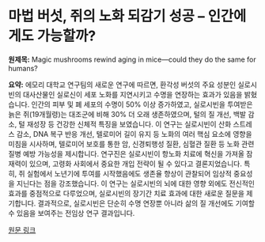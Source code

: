 # 마법 버섯, 쥐의 노화 되감기 성공 – 인간에게도 가능할까?

**원제목:** Magic mushrooms rewind aging in mice—could they do the same for humans?

**요약:** 에모리 대학교 연구팀의 새로운 연구에 따르면, 환각성 버섯의 주요 성분인 실로시빈의 대사산물인 실로신이 세포 노화를 지연시키고 수명을 연장하는 효과가 있음을 밝혔습니다. 인간의 피부 및 폐 세포의 수명이 50% 이상 증가하였고, 실로시빈을 투여받은 늙은 쥐(19개월령)는 대조군에 비해 30% 더 오래 생존하였으며, 털의 질 개선, 백발 감소, 털 재성장 등 건강한 신체적 특징을 보였습니다.  이 연구는 실로시빈이 산화 스트레스 감소, DNA 복구 반응 개선, 텔로미어 길이 유지 등 노화의 여러 핵심 요소에 영향을 미침을 시사하며, 텔로미어 보호를 통한 암, 신경퇴행성 질환, 심혈관 질환 등 노화 관련 질병 예방 가능성을 제시합니다.  연구진은 실로시빈이 항노화 치료에 혁신을 가져올 잠재력이 있으며, 고령화 사회에서 중요한 개입 전략이 될 수 있다고 결론지었습니다.  특히,  쥐 실험에서 노년기에 투여를 시작했음에도 생존율 향상이 관찰되어 임상적 중요성을 지닌다는 점을 강조했습니다.  이 연구는 실로시빈의 뇌에 대한 영향 외에도 전신적인 효과를 중점적으로 다루었으며,  실로시빈의 장기간 치료 효과에 대한 새로운 질문을 제기합니다.  결과적으로, 실로시빈은 단순히 수명 연장뿐 아니라 삶의 질 개선에도 기여할 수 있음을 보여주는 전임상 연구 결과입니다.

[원문 링크](https://www.sciencedaily.com/releases/2025/07/250721223838.htm)
